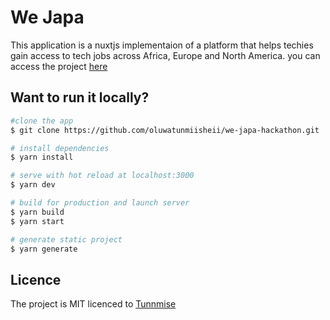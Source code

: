# We Japa

This application is a nuxtjs implementaion of a platform that helps techies gain access to tech jobs across Africa, Europe and North America.
you can access the project [here](wejapa-hackathon.netlify.app)

## Want to run it locally?

```bash
#clone the app
$ git clone https://github.com/oluwatunmiisheii/we-japa-hackathon.git

# install dependencies
$ yarn install

# serve with hot reload at localhost:3000
$ yarn dev

# build for production and launch server
$ yarn build
$ yarn start

# generate static project
$ yarn generate
```

## Licence

The project is MIT licenced to [Tunnmise](/License)
